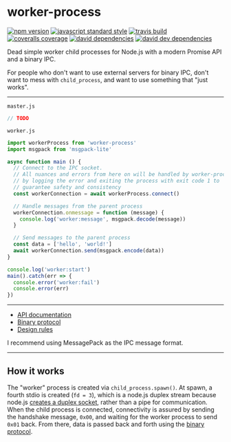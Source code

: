 worker-process
===

[![npm version](https://img.shields.io/npm/v/worker-process.svg?style=flat-square)](https://npmjs.com/package/worker-process)
[![javascript standard style](https://img.shields.io/badge/code%20style-standard-blue.svg?style=flat-square)](http://standardjs.com/)
[![travis build](https://img.shields.io/travis/SEAPUNK/worker-process/master.svg?style=flat-square)](https://travis-ci.org/SEAPUNK/worker-process)
[![coveralls coverage](https://img.shields.io/coveralls/SEAPUNK/worker-process.svg?style=flat-square)](https://coveralls.io/github/SEAPUNK/worker-process)
[![david dependencies](https://david-dm.org/SEAPUNK/worker-process.svg?style=flat-square)](https://david-dm.org/SEAPUNK/worker-process)
[![david dev dependencies](https://david-dm.org/SEAPUNK/worker-process/dev-status.svg?style=flat-square)](https://david-dm.org/SEAPUNK/worker-process)

Dead simple worker child processes for Node.js with a modern Promise API
and a binary IPC.

For people who don't want to use external servers for binary IPC,
don't want to mess with `child_process`, and want to use something
that "just works".

---

`master.js`

```js
// TODO
```

`worker.js`

```js
import workerProcess from 'worker-process'
import msgpack from 'msgpack-lite'

async function main () {
  // Connect to the IPC socket.
  // All nuances and errors from here on will be handled by worker-process
  // by logging the error and exiting the process with exit code 1 to
  // guarantee safety and consistency
  const workerConnection = await workerProcess.connect()

  // Handle messages from the parent process
  workerConnection.onmessage = function (message) {
    console.log('worker:message', msgpack.decode(message))
  }

  // Send messages to the parent process
  const data = ['hello', 'world!']
  await workerConnection.send(msgpack.encode(data))
}

console.log('worker:start')
main().catch(err => {
  console.error('worker:fail')
  console.error(err)
})
```

---

- [API documentation](docs/api.md)
- [Binary protocol](docs/protocol.md)
- [Design rules](docs/rules.md)

I recommend using MessagePack as the IPC message format.

---

How it works
---

The "worker" process is created via `child_process.spawn()`. At spawn, a fourth
stdio is created (`fd = 3`), which is a node.js duplex stream because node.js
[creates a duplex socket](https://github.com/nodejs/help/issues/321), rather
than a pipe for communication. When the child process is connected, connectivity
is assured by sending the handshake message, `0x00`, and waiting for the worker
process to send `0x01` back. From there, data is passed back and forth using the
[binary protocol](docs/protocol.md).
